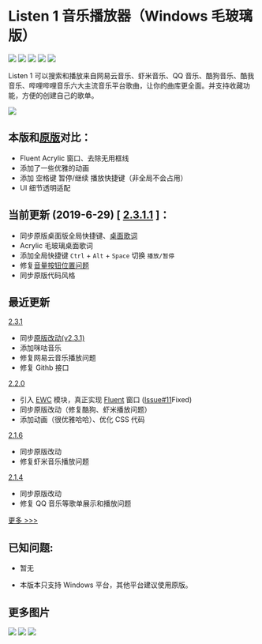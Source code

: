 # Listen 1 音乐播放器（Windows 毛玻璃版）

![](https://img.shields.io/github/languages/top/reycn/listen1_desktop_fluent.svg?color=blue)
![](https://img.shields.io/github/release/reycn/listen1_desktop_fluent.svg)
![](https://img.shields.io/static/v1.svg?label=design&message=fluent&color=blue)
![](https://img.shields.io/github/issues/reycn/listen1_desktop_fluent.svg)
[![](https://img.shields.io/static/v1.svg?label=upstream&message=listen1-chrome&color=green)](https://github.com/listen1/listen1_chrome_extension)

Listen 1 可以搜索和播放来自网易云音乐、虾米音乐、QQ 音乐、酷狗音乐、酷我音乐、哔哩哔哩音乐六大主流音乐平台歌曲，让你的曲库更全面。并支持收藏功能，方便的创建自己的歌单。

<img src="https://i.imgur.com/BWC3SHB.png">  
    
本版和[原版](https://github.com/listen1/listen1_desktop/releases/tag/v2.0.0)对比：
---- 
- Fluent Acrylic 窗口、去除无用框线
- 添加了一些优雅的动画
- 添加 空格键 暂停/继续 播放快捷键（非全局不会占用）
- UI 细节透明适配
  
当前更新 (2019-6-29) [ [2.3.1.1](https://github.com/reycn/listen1_desktop_fluent/releases/tag/2.3.1.1) ]：
----
- 同步原版桌面版全局快捷键、[桌面歌词](https://github.com/listen1/listen1_chrome_extension/commit/8f1acfd514270631f776df96197f0b253f3ae755)
- Acrylic 毛玻璃桌面歌词
- 添加全局快捷键 `Ctrl` + `Alt` + `Space` 切换 `播放/暂停`
- 修复[音量按钮位置问题](https://github.com/reycn/listen1_desktop_fluent/issues/10)
- 同步原版代码风格

## 最近更新

[2.3.1](https://github.com/reycn/listen1_desktop_fluent/releases/tag/2.3.1)

- 同步[原版改动(v2.3.1)](https://github.com/listen1/listen1_chrome_extension/compare/6fcdce564f...6b7de89d68)
- 添加咪咕音乐
- 修复网易云音乐播放问题
- 修复 Githb 接口

[2.2.0](https://github.com/reycn/listen1_desktop_fluent/releases/tag/2.2.0)

- 引入 [EWC](https://github.com/23phy/ewc) 模块，真正实现 [Fluent](https://www.microsoft.com/design/fluent/#/) 窗口 ([Issue#11](https://github.com/reycn/listen1_desktop_fluent/issues/11)Fixed)
- 同步原版改动（修复酷狗、虾米播放问题）
- 添加动画（很优雅哈哈）、优化 CSS 代码

[2.1.6](https://github.com/reycn/listen1_desktop_fluent/releases/tag/2.1.6)

- 同步原版改动
- 修复虾米音乐播放问题

[2.1.4](https://github.com/reycn/listen1_desktop_fluent/releases/tag/2.1.4)

- 同步原版改动
- 修复 QQ 音乐等歌单展示和播放问题

[更多 >>>](https://github.com/reycn/listen1_desktop_fluent/commits/master)

## 已知问题:

- 暂无

* 本版本只支持 Windows 平台，其他平台建议使用原版。

## 更多图片

<img src="https://i.imgur.com/HQEpd8W.png">
<img src="https://i.imgur.com/dB3STeS.png">
<img src="https://i.imgur.com/4FJGvUx.gif">
